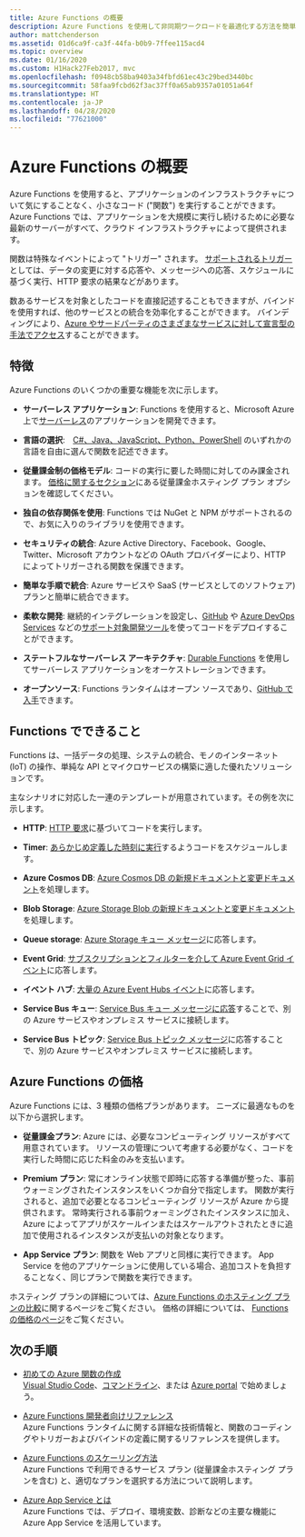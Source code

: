 ```yaml
---
title: Azure Functions の概要
description: Azure Functions を使用して非同期ワークロードを最適化する方法を簡単に説明します。
author: mattchenderson
ms.assetid: 01d6ca9f-ca3f-44fa-b0b9-7ffee115acd4
ms.topic: overview
ms.date: 01/16/2020
ms.custom: H1Hack27Feb2017, mvc
ms.openlocfilehash: f0948cb58ba9403a34fbfd61ec43c29bed3440bc
ms.sourcegitcommit: 58faa9fcbd62f3ac37ff0a65ab9357a01051a64f
ms.translationtype: HT
ms.contentlocale: ja-JP
ms.lasthandoff: 04/28/2020
ms.locfileid: "77621000"
---
```

# <a name="an-introduction-to-azure-functions"></a>Azure Functions の概要

Azure Functions を使用すると、アプリケーションのインフラストラクチャについて気にすることなく、小さなコード ("関数") を実行することができます。 Azure Functions では、アプリケーションを大規模に実行し続けるために必要な最新のサーバーがすべて、クラウド インフラストラクチャによって提供されます。

関数は特殊なイベントによって "トリガー" されます。 [サポートされるトリガー](./functions-triggers-bindings.md)としては、データの変更に対する応答や、メッセージへの応答、スケジュールに基づく実行、HTTP 要求の結果などがあります。

数あるサービスを対象としたコードを直接記述することもできますが、バインドを使用すれば、他のサービスとの統合を効率化することができます。 バインディングにより、[Azure やサードパーティのさまざまなサービスに対して宣言型の手法でアクセス](./functions-triggers-bindings.md)することができます。

## <a name="features"></a>特徴

Azure Functions のいくつかの重要な機能を次に示します。

- **サーバーレス アプリケーション**: Functions を使用すると、Microsoft Azure 上で[サーバーレス](https://azure.microsoft.com/solutions/serverless/)のアプリケーションを開発できます。

- **言語の選択**:　[C#、Java、JavaScript、Python、PowerShell](supported-languages.md) のいずれかの言語を自由に選んで関数を記述できます。

- **従量課金制の価格モデル**: コードの実行に要した時間に対してのみ課金されます。 [価格に関するセクション](#pricing)にある従量課金ホスティング プラン オプションを確認してください。  

- **独自の依存関係を使用**: Functions では NuGet と NPM がサポートされるので、お気に入りのライブラリを使用できます。

- **セキュリティの統合**: Azure Active Directory、Facebook、Google、Twitter、Microsoft アカウントなどの OAuth プロバイダーにより、HTTP によってトリガーされる関数を保護できます。

- **簡単な手順で統合**: Azure サービスや SaaS (サービスとしてのソフトウェア) プランと簡単に統合できます。

- **柔軟な開発**: 継続的インテグレーションを設定し、[GitHub](../app-service/scripts/cli-continuous-deployment-github.md) や [Azure DevOps Services](../app-service/scripts/cli-continuous-deployment-vsts.md) などの[サポート対象開発ツール](../app-service/deploy-local-git.md)を使ってコードをデプロイすることができます。

- **ステートフルなサーバーレス アーキテクチャ**: [Durable Functions](durable/durable-functions-overview.md) を使用してサーバーレス アプリケーションをオーケストレーションできます。

- **オープンソース**: Functions ランタイムはオープン ソースであり、[GitHub で入手](https://github.com/azure/azure-webjobs-sdk-script)できます。

## <a name="what-can-i-do-with-functions"></a>Functions でできること

Functions は、一括データの処理、システムの統合、モノのインターネット (IoT) の操作、単純な API とマイクロサービスの構築に適した優れたソリューションです。

主なシナリオに対応した一連のテンプレートが用意されています。その例を次に示します。

- **HTTP**: [HTTP 要求](functions-create-first-azure-function.md)に基づいてコードを実行します。

- **Timer**: [あらかじめ定義した時刻に実行](./functions-create-scheduled-function.md)するようコードをスケジュールします。

- **Azure Cosmos DB**: [Azure Cosmos DB の新規ドキュメントと変更ドキュメント](./functions-create-cosmos-db-triggered-function.md)を処理します。

- **Blob Storage**: [Azure Storage Blob の新規ドキュメントと変更ドキュメント](./functions-create-storage-blob-triggered-function.md)を処理します。

- **Queue storage**: [Azure Storage キュー メッセージ](./functions-create-storage-queue-triggered-function.md)に応答します。

- **Event Grid**: [サブスクリプションとフィルターを介して Azure Event Grid イベント](../event-grid/resize-images-on-storage-blob-upload-event.md)に応答します。

- **イベント ハブ**: [大量の Azure Event Hubs イベント](./functions-bindings-event-hubs.md)に応答します。

- **Service Bus キュー**: [Service Bus キュー メッセージに応答](./functions-bindings-service-bus.md)することで、別の Azure サービスやオンプレミス サービスに接続します。

- **Service Bus トピック**: [Service Bus トピック メッセージ](./functions-bindings-service-bus.md)に応答することで、別の Azure サービスやオンプレミス サービスに接続します。

## <a name="how-much-does-functions-cost"></a><a name="pricing"></a>Azure Functions の価格

Azure Functions には、3 種類の価格プランがあります。 ニーズに最適なものを以下から選択します。

- **従量課金プラン**: Azure には、必要なコンピューティング リソースがすべて用意されています。 リソースの管理について考慮する必要がなく、コードを実行した時間に応じた料金のみを支払います。

- **Premium プラン**: 常にオンライン状態で即時に応答する準備が整った、事前ウォーミングされたインスタンスをいくつか自分で指定します。 関数が実行されると、追加で必要となるコンピューティング リソースが Azure から提供されます。 常時実行される事前ウォーミングされたインスタンスに加え、Azure によってアプリがスケールインまたはスケールアウトされたときに追加で使用されるインスタンスが支払いの対象となります。

- **App Service プラン**: 関数を Web アプリと同様に実行できます。 App Service を他のアプリケーションに使用している場合、追加コストを負担することなく、同じプランで関数を実行できます。

ホスティング プランの詳細については、[Azure Functions のホスティング プランの比較](functions-scale.md)に関するページをご覧ください。 価格の詳細については、 [Functions の価格のページ](https://azure.microsoft.com/pricing/details/functions/)をご覧ください。

## <a name="next-steps"></a>次の手順

- [初めての Azure 関数の作成](functions-create-first-function-vs-code.md)  
  [Visual Studio Code](functions-create-first-function-vs-code.md)、[コマンドライン](functions-create-first-azure-function-azure-cli.md)、または [Azure portal](functions-create-first-azure-function.md) で始めましょう。

- [Azure Functions 開発者向けリファレンス](functions-reference.md)  
  Azure Functions ランタイムに関する詳細な技術情報と、関数のコーディングやトリガーおよびバインドの定義に関するリファレンスを提供します。

- [Azure Functions のスケーリング方法](functions-scale.md)  
  Azure Functions で利用できるサービス プラン (従量課金ホスティング プランを含む) と、適切なプランを選択する方法について説明します。

- [Azure App Service とは](../app-service/overview.md)  
  Azure Functions では、デプロイ、環境変数、診断などの主要な機能に Azure App Service を活用しています。
